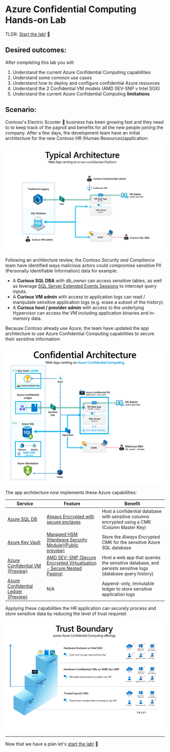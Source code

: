 # Azure Confidential Computing Hands-on Lab

TLDR: [Start the lab!](./Lab%20Instructions/GetStarted.md) 🚀

## Desired outcomes:

After completing this lab you will:

1. Understand the current Azure Confidential Computing capabilities
2. Understand some common use cases
3. Understand how to deploy and configure confidential Azure resources
4. Understand the 2 Confidential VM models (AMD SEV-SNP v Intel SGX)
5. Understand the current Azure Confidential Computing **limitations**

## Scenario:

Contoso's Electric Scooter 🛴 business has been growing fast and they need to to keep track of the payroll and benefits for all the new people joining the company. After a few days, the development team have an initial architecture for the new Contoso HR (Human Resources)application:

![Architecture diagram showing a typical web app and common security concerns](Lab%20Instructions/Images/1-problem-intro.png)

Following an architecture review, the Contoso _Security and Compliance_ team have identified ways malicious actors could compromise sensitive PII (Personally Identifiable Information) data for example:

- A **Curious SQL DBA** with _db_owner_ can access sensitive tables, as well as leverage [SQL Server Extended Events Sessions](https://docs.microsoft.com/en-us/sql/relational-databases/extended-events/sql-server-extended-events-sessions?view=sql-server-ver16) to intercept query inputs.
- A **Curious VM admin** with access to application logs can read / manipulate sensitive application logs (e.g. erase a subset of the history).
- A **Curious host / provider admin** with access to the underlying Hypervisor can access the VM including application binaries and in-memory data.

Because Contoso already use Azure, the team have updated the app architecture to use Azure Confidential Computing capabilities to secure their sensitive information:

![Architecture diagram showing the confidnetial web app we will set up in this lab](Lab%20Instructions/Images/2-confidential-app.png)

The app architecture now implements these Azure capabilities:

| Service | Feature | Benefit |
| - | - | - |
| [Azure SQL DB](https://docs.microsoft.com/en-us/azure/azure-sql/database/sql-database-paas-overview?view=azuresql) | [Always Encrypted with secure enclaves](https://docs.microsoft.com/en-us/sql/relational-databases/security/encryption/always-encrypted-enclaves?view=sql-server-ver16) | Host a confidential database with sensitive columns encrypted using a CMK (Column Master Key) |
| [Azure Key Vault](https://docs.microsoft.com/en-us/azure/key-vault/general/overview) | [Managed HSM (Hardware Security Module)(Public preview)](https://docs.microsoft.com/en-us/azure/key-vault/managed-hsm/overview) | Store the _Always Encrypted_ CMK for the sensitive Azure SQL database |
| [Azure Confidential VM (Preview)](https://docs.microsoft.com/en-us/azure/confidential-computing/confidential-vm-overview) | [AMD SEV-SNP (Secure Encrypted Virtualisation - Secure Nested Paging)](https://www.amd.com/system/files/TechDocs/SEV-SNP-strengthening-vm-isolation-with-integrity-protection-and-more.pdf) | Host a web app that queries the sensitive database, and persists sensitive logs (database query history) |
| [Azure Confidential Ledger (Preview)](https://docs.microsoft.com/en-us/azure/confidential-ledger/overview) | N/A | Append-only, immutable ledger to store sensitive application logs |

Applying these capabilities the HR application can securely process and store sensitive data by reducing the level of trust required:

![Diagram showing the 3 boundries of trust between trusted VMs, confidential VMs and Enclaves](Lab%20Instructions/Images/3-trust-boundry.png)

---
Now that we have a plan let's [start the lab!](./Lab%20Instructions/GetStarted.md) 🚀
